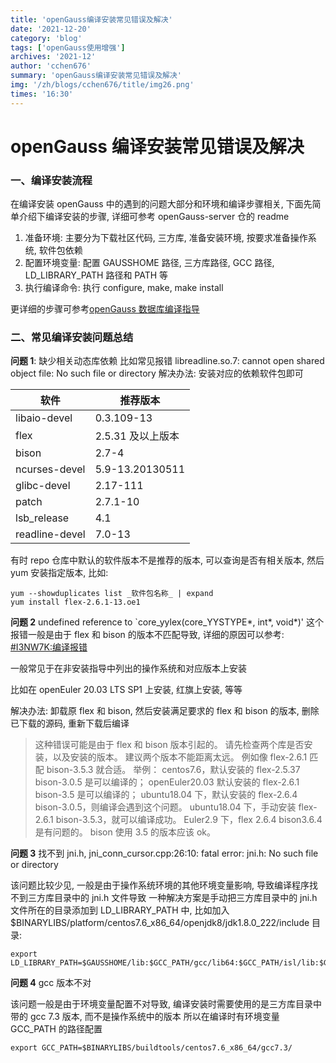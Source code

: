 ```yaml
---
title: 'openGauss编译安装常见错误及解决'
date: '2021-12-20'
category: 'blog'
tags: ['openGauss使用增强']
archives: '2021-12'
author: 'cchen676'
summary: 'openGauss编译安装常见错误及解决'
img: '/zh/blogs/cchen676/title/img26.png'
times: '16:30'
---
```


# openGauss 编译安装常见错误及解决

### 一、编译安装流程

在编译安装 openGauss 中的遇到的问题大部分和环境和编译步骤相关, 下面先简单介绍下编译安装的步骤, 详细可参考 openGauss-server 仓的 readme

1. 准备环境: 主要分为下载社区代码, 三方库, 准备安装环境, 按要求准备操作系统, 软件包依赖
2. 配置环境变量: 配置 GAUSSHOME 路径, 三方库路径, GCC 路径, LD_LIBRARY_PATH 路径和 PATH 等
3. 执行编译命令: 执行 configure, make, make install

更详细的步骤可参考[openGauss 数据库编译指导
](https://opengauss.org/zh/blogs/blogs.html?post/xingchen/opengauss_compile/)

### 二、常见编译安装问题总结

**问题 1**: 缺少相关动态库依赖
比如常见报错 libreadline.so.7: cannot open shared object file: No such file or directory
解决办法: 安装对应的依赖软件包即可

| 软件           | 推荐版本          |
| -------------- | ----------------- |
| libaio-devel   | 0.3.109-13        |
| flex           | 2.5.31 及以上版本 |
| bison          | 2.7-4             |
| ncurses-devel  | 5.9-13.20130511   |
| glibc-devel    | 2.17-111          |
| patch          | 2.7.1-10          |
| lsb_release    | 4.1               |
| readline-devel | 7.0-13            |

有时 repo 仓库中默认的软件版本不是推荐的版本, 可以查询是否有相关版本, 然后 yum 安装指定版本, 比如:

```shell
yum --showduplicates list _软件包名称_ | expand
yum install flex-2.6.1-13.oe1
```

**问题 2** undefined reference to `core_yylex(core_YYSTYPE*, int*, void\*)'
这个报错一般是由于 flex 和 bison 的版本不匹配导致, 详细的原因可以参考:
[#I3NW7K:编译报错](https://gitee.com/opengaussorg/dashboard?issue_id=I3NW7K)

一般常见于在非安装指导中列出的操作系统和对应版本上安装

比如在 openEuler 20.03 LTS SP1 上安装, 红旗上安装, 等等

解决办法: 卸载原 flex 和 bison, 然后安装满足要求的 flex 和 bison 的版本, 删除已下载的源码, 重新下载后编译

> 这种错误可能是由于 flex 和 bison 版本引起的。 请先检查两个库是否安装，以及安装的版本。 建议两个版本不能距离太远。
> 例如像 flex-2.6.1 匹配 bison-3.5.3 就合适。
> 举例：
> centos7.6，默认安装的 flex-2.5.37 bison-3.0.5 是可以编译的；
> openEuler20.03 默认安装的 flex-2.6.1 bison-3.5 是可以编译的；
> ubuntu18.04 下，默认安装的 flex-2.6.4 bison-3.0.5，则编译会遇到这个问题。
> ubuntu18.04 下，手动安装 flex-2.6.1 bison-3.5.3，就可以编译成功。
> Euler2.9 下，flex 2.6.4 bison3.6.4 是有问题的。 bison 使用 3.5 的版本应该 ok。

**问题 3** 找不到 jni.h, jni_conn_cursor.cpp:26:10: fatal error: jni.h: No such file or directory

该问题比较少见, 一般是由于操作系统环境的其他环境变量影响, 导致编译程序找不到三方库目录中的 jni.h 文件导致
一种解决方案是手动把三方库目录中的 jni.h 文件所在的目录添加到 LD_LIBRARY_PATH 中, 比如加入$BINARYLIBS/platform/centos7.6_x86_64/openjdk8/jdk1.8.0_222/include 目录:

```shell
export LD_LIBRARY_PATH=$GAUSSHOME/lib:$GCC_PATH/gcc/lib64:$GCC_PATH/isl/lib:$GCC_PATH/mpc/lib:$GCC_PATH/mpfr/lib:$GCC_PATH/gmp/lib:$BINARYLIBS/platform/centos7.6_x86_64/openjdk8/jdk1.8.0_222/include:$LD_LIBRARY_PATH
```

**问题 4** gcc 版本不对

该问题一般是由于环境变量配置不对导致, 编译安装时需要使用的是三方库目录中带的 gcc 7.3 版本, 而不是操作系统中的版本
所以在编译时有环境变量 GCC_PATH 的路径配置

```shell
export GCC_PATH=$BINARYLIBS/buildtools/centos7.6_x86_64/gcc7.3/
```
